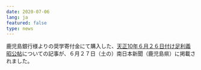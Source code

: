 ```yaml
---
date: 2020-07-06
lang: ja
featured: false
type: news
---
```

鹿児島銀行様よりの奨学寄付金にて購入した、<a href="/news/2020/daiganji.jpg" target="_blank">天正10年６月２６日付け足利義昭公帖</a>についての記事が、６月２７日（土の）南日本新聞（鹿児島県）に掲載されました。
